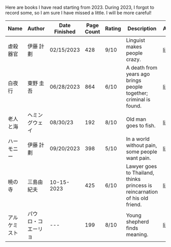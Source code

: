 Here are books I have read starting from 2023. During 2023, I forgot to record some, so I am sure I have missed a little. I will be more careful!

| Name           | Author        | Date Finished | Page Count | Rating | Description                 | Amazon |
|----------------|---------------|---------------|------------|--------|-----------------------------|--------|
| 虐殺器官       |  伊藤 計劃      | 02/15/2023    | 428        | 9/10   | Linguist makes people crazy. | [link](https://amzn.asia/d/2nxTXg5)
| 白夜行       |  東野 圭吾     | 06/28/2023    | 864        | 6/10   | A death from years ago brings people together; criminal is found. | [link](https://amzn.asia/d/f86m6R3)
| 老人と海       |  ヘミングウェイ     | 08/30/23    | 192        | 8/10   | Old man goes to fish. | [link](https://amzn.asia/d/4XmQY2z)
| ハーモニー       |  伊藤 計劃      | 09/20/2023    | 398        | 5/10   | In a world without pain, some people want pain.     | [link]([https://amzn.asia/d/a0UDG9Z](https://amzn.asia/d/086hyl0))
| 暁の寺        | 三島由紀夫      | 10-15-2023    | 425        | 6/10   | Lawyer goes to Thailand, thinks princess is reincarnation of his old friend.     | [link](https://amzn.asia/d/a0UDG9Z)
| アルケミスト       | パウロ・コエーリョ     | ---    | 199        | 8/10   | Young shepherd finds meaning.  | [link](https://amzn.asia/d/730kXKU)

